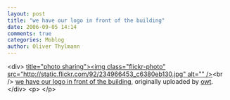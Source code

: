 ```yaml
---
layout: post
title: "we have our logo in front of the building"
date: 2006-09-05 14:14
comments: true
categories: Moblog
author: Oliver Thylmann
---
```



&lt;div&gt;	[ title=&quot;photo sharing&quot;&gt;&lt;img class=&quot;flickr-photo&quot; src=&quot;http://static.flickr.com/92/234966453_c6380eb130.jpg&quot; alt=&quot;&quot; /&gt;](http://www.flickr.com/photos/oliver/234966453/)&lt;br /&gt;	[we have our logo in front of the building](http://www.flickr.com/photos/oliver/234966453/), originally uploaded by [owt](http://www.flickr.com/people/oliver/).&lt;/div&gt;				&lt;p&gt;	&lt;/p&gt;


